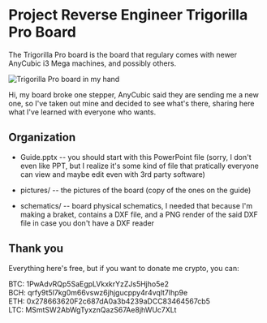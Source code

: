 # Project Reverse Engineer Trigorilla Pro Board

The Trigorilla Pro board is the board that regulary comes with newer AnyCubic i3 Mega machines, and possibly others.

![Trigorilla Pro board in my hand](https://raw.githubusercontent.com/RuiCarneiro/ReverseEngineerTrigorillaPro/master/hero.jpg)

Hi, my board broke one stepper, AnyCubic said they are sending me a new one, so I've taken out mine
and decided to see what's there, sharing here what I've learned with everyone who wants.

## Organization

  - Guide.pptx -- you should start with this PowerPoint file (sorry, I don't even like PPT, but
  I realize it's some kind of file that pratically everyone can view and maybe edit even with
  3rd party software)

  - pictures/ -- the pictures of the board (copy of the ones on the guide)

  - schematics/ -- board physical schematics, I needed that because I'm making a braket,
  contains a DXF file, and a PNG render of the said DXF file in case you don't have a DXF reader

  ## Thank you

  Everything here's free, but if you want to donate me crypto, you can:

  BTC: 1PwAdvRQp5SaEgpLVkxkrYzZJs5Hjho5e2 \
  BCH: qrfy9t5l7kg0m66vswz6jhjgucppy4r4vqlt7lhp9e \
  ETH: 0x278663620F2c687dA0a3b4239aDCC83464567cb5 \
  LTC: MSmtSW2AbWgTyxznQazS67Ae8jhWUc7XLt
